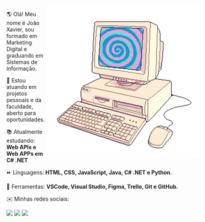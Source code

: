 <img src="https://github.com/joao-xavi/joao-xavi/blob/2e8b9a39bd4484f473d6962e96b39e7f16559946/computador.png" min-width="400px" max-width="400px" width="400px" align="right" alt="Computador">

<p align="left"> 
  🌎 Olá! Meu nome é João Xavier, sou formado em Marketing Digital e graduando em Sistemas de Informação.  <br>
 
  🌱 Estou atuando em projetos pessoais e da faculdade, aberto para oportunidades.
</p>
<p align="left">
  📚 Atualmente estudando: <strong>Web APIs e Web APPs em C# .NET</strong>
</p>
<p align="left">
  ⏩ Linguagens: <strong>HTML, CSS, JavaScript, Java, C# .NET e Python.</strong>
</p>

<p align="left">
  💼 Ferramentas: <strong>VSCode, Visual Studio, Figma, Trello, Git e GitHub.</strong>
</p>

<p align="left">
  ✉️ Minhas redes sociais: <br>
</p>

<p align="left">
  <a href="joaopx82@gmail.com" alt="Gmail">
  <img src="https://img.shields.io/badge/-Gmail-6B6B6B?style=flat-square&labelColor=6B6B6B&logo=gmail&logoColor=25ECEE&link=joaopx82@gmail.com" /></a>

  <a href="https://www.linkedin.com/in/joão-xavier-9787741a2/" alt="Linkedin">
  <img src="https://img.shields.io/badge/-Linkedin-6B6B6B?style=flat-square&logo=Linkedin&logoColor=25ECEE&labelColor=6B6B6B&link=https://www.linkedin.com/in/joão-xavier-9787741a2/" /></a>

  <a href="https://wa.me/+5545998238998" alt="WhatsApp">
  <img src="https://img.shields.io/badge/-WhatsApp-6B6B6B?style=flat-square&labelColor=6B6B6B&logo=whatsapp&logoColor=25ECEE&link=https://wa.me/+5545998238998"/></a>

</p>  

